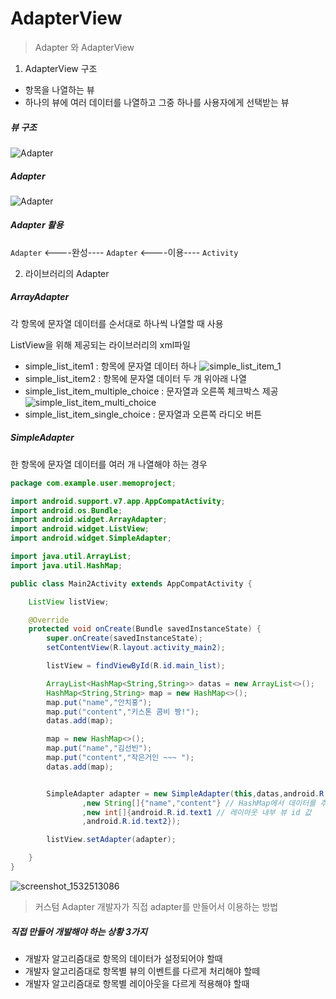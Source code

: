 # AdapterView

>  Adapter 와 AdapterView

1. AdapterView 구조
  - 항목을 나열하는 뷰
  - 하나의 뷰에 여러 데이터를 나열하고 그중 하나를 사용자에게 선택받는 뷰

  ##### 뷰 구조
  ![Adapter](https://encrypted-tbn0.gstatic.com/images?q=tbn:ANd9GcQiLtctSSYIozDDl2LusAFUyrlNSNwS-OajpjhrIj2sRWzdnhkK)


  ##### Adapter

  ![Adapter](http://mblogthumb3.phinf.naver.net/MjAxNzEyMTNfMTAy/MDAxNTEzMTUwMTc5NjE5.fqndKV4gA5fU7nCn45-gJOwB6-yrBT1PTedKZb22jtIg.HpfO6fc8IqW6iiIW_p4oWoRsf8U7FDWhqG7tKMP-_5Ig.PNG.gi_balja/Adapter.png?type=w800)


  ##### Adapter 활용
  `Adapter` <----완성---- `Adapter` <----이용---- `Activity`





2. 라이브러리의 Adapter

  ##### ArrayAdapter
  각 항목에 문자열 데이터를 순서대로 하나씩 나열할 때 사용


  ListView을 위해 제공되는 라이브러리의 xml파일
  - simple_list_item1 : 항목에 문자열 데이터 하나
  ![simple_list_item_1](https://user-images.githubusercontent.com/26784875/43193804-eaf920c2-903b-11e8-9732-12e87745a578.png)
  - simple_list_item2 : 항목에 문자열 데이터 두 개 위아래 나열
  - simple_list_item_multiple_choice : 문자열과 오른쪽 체크박스 제공
  ![simple_list_item_multi_choice](https://user-images.githubusercontent.com/26784875/43193805-eb251f06-903b-11e8-8645-81f5994983ea.png)
  - simple_list_item_single_choice : 문자열과 오른쪽 라디오 버튼


  ##### SimpleAdapter
  한 항목에 문자열 데이터를 여러 개 나열해야 하는 경우


  ~~~java
  package com.example.user.memoproject;

  import android.support.v7.app.AppCompatActivity;
  import android.os.Bundle;
  import android.widget.ArrayAdapter;
  import android.widget.ListView;
  import android.widget.SimpleAdapter;

  import java.util.ArrayList;
  import java.util.HashMap;

  public class Main2Activity extends AppCompatActivity {

      ListView listView;

      @Override
      protected void onCreate(Bundle savedInstanceState) {
          super.onCreate(savedInstanceState);
          setContentView(R.layout.activity_main2);

          listView = findViewById(R.id.main_list);

          ArrayList<HashMap<String,String>> datas = new ArrayList<>();
          HashMap<String,String> map = new HashMap<>();
          map.put("name","안치홍");
          map.put("content","키스톤 콤비 짱!");
          datas.add(map);

          map = new HashMap<>();
          map.put("name","김선빈");
          map.put("content","작은거인 ~~~ ");
          datas.add(map);


          SimpleAdapter adapter = new SimpleAdapter(this,datas,android.R.layout.simple_list_item_2
                  ,new String[]{"name","content"} // HashMap에서 데이터를 추출할 키값
                  ,new int[]{android.R.id.text1 // 레이아웃 내부 뷰 id 값
                  ,android.R.id.text2});

          listView.setAdapter(adapter);

      }
  }
  ~~~

  ![screenshot_1532513086](https://user-images.githubusercontent.com/26784875/43194565-a0dfecc6-903d-11e8-8abd-5838cb1bdfd8.png)



> 커스텀 Adapter
  개발자가 직접 adapter를 만들어서 이용하는 방법

  ##### 직접 만들어 개발해야 하는 상황 3가지
  - 개발자 알고리즘대로 항목의 데이터가 설정되어야 할때
  - 개발자 알고리즘대로 항목별 뷰의 이벤트를 다르게 처리해야 할떼
  - 개발자 알고리즘대로 항목별 레이아웃을 다르게 적용해야 할때
